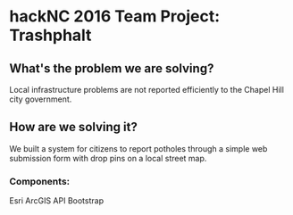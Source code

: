 # hackNC 2016 Team Project: Trashphalt

## What's the problem we are solving?

Local infrastructure problems are not reported efficiently to the Chapel Hill city government.

## How are we solving it?

We built a system for citizens to report potholes through a simple web submission form with drop pins on a local street map.

### Components:

Esri ArcGIS API
Bootstrap




